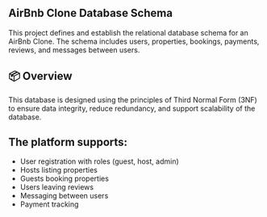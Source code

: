 ## AirBnb Clone Database Schema

This project defines and establish the relational database schema for an AirBnb Clone. The schema includes users, properties, bookings, payments, reviews, and messages between users.

## 📦 Overview

This database is designed using the principles of Third Normal Form (3NF) to ensure data integrity, reduce redundancy, and support scalability of the database.

## The platform supports:

- User registration with roles (guest, host, admin)
- Hosts listing properties
- Guests booking properties
- Users leaving reviews
- Messaging between users
- Payment tracking
